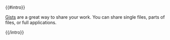 {{#intro}}

[Gists](https://gist.github.com) are a great way to share your work. You can share single files, parts of files, or full applications.

{{/intro}}
